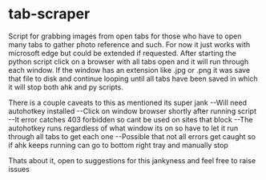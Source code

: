# tab-scraper
Script for grabbing images from open tabs for those who have to open many tabs to gather photo reference and such. For now it just works with microsoft edge but could be extended if requested. After starting the python script click on a browser with all tabs open and it will run through each window. If the window has an extension like .jpg or .png it was save that file to disk and continue looping until all tabs have been saved in which it will stop both ahk and py scripts.

There is a couple caveats to this as mentioned its super jank
 --Will need autohotkey installed
 --Click on window browser shortly after running script
 --It error catches 403 forbidden so cant be used on sites that block
 --The autohotkey runs regardless of what window its on so have to let it run through all tabs to get each one
 --Possible that not all errors get caught so if ahk keeps running can go to bottom right tray and manually stop

Thats about it, open to suggestions for this jankyness and feel free to raise issues


